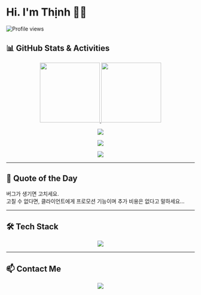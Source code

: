 <h1>Hi. I'm Thịnh 👋👋</h1>

![Profile views](https://komarev.com/ghpvc/?username=bttlove&color=blue)
## 📊 GitHub Stats & Activities
<p align="center">
  <a href="https://github.com/anuraghazra/github-readme-stats">
    <img height="160" src="https://github-readme-stats.vercel.app/api?username=bttlove&show_icons=true&theme=default&count_private=true" />
  </a>
  <a href="https://github.com/anuraghazra/github-readme-stats">
    <img height="160" src="https://github-readme-stats.vercel.app/api/top-langs/?username=bttlove&layout=compact&count_private=true" />
  </a>
</p>
<p align="center">
  <img src="https://github-profile-summary-cards.vercel.app/api/cards/profile-details?username=bttlove&theme=default" />
</p>
<p align="center">
  <img src="https://streak-stats.demolab.com?user=bttlove&theme=default&count_private=true" />
</p>

<p align="center">
  <img src="https://github-profile-trophy.vercel.app/?username=bttlove&theme=flat&count_private=true&margin-w=10" />
</p>

---
## 💬 Quote of the Day
<p align="center">
 <p>버그가 생기면 고치세요.
 </br>
고칠 수 없다면, 클라이언트에게 프로모션 기능이며 추가 비용은 없다고 말하세요...</p>
</p>

---
## 🛠️ Tech Stack
<p align="center">
  <img src="https://skillicons.dev/icons?i=react,dotnet,cs,js,html,css,github,git,vscode" />
</p>

---
## 📫 Contact Me
<p align="center">
  <a href="mailto:thinhbui1907@gmail.com"><img src="https://img.shields.io/badge/Email-D14836?style=for-the-badge&logo=gmail&logoColor=white"/></a>
</p>
